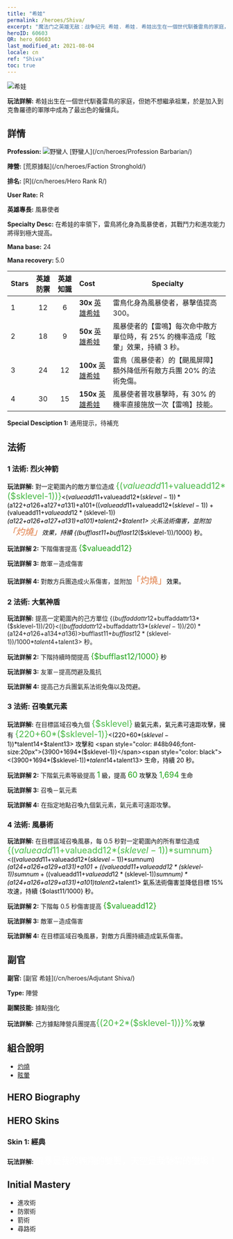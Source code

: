 ```yaml
---
title: "希娃"
permalink: /heroes/Shiva/
excerpt: "魔法门之英雄无敌：战争纪元 希娃. 希娃. 希娃出生在一個世代馴養雷鳥的家庭，但她不想繼承祖業，於是加入到克魯羅德的軍隊中成為了最出色的僱傭兵。"
heroID: 60603
QR: hero_60603
last_modified_at: 2021-08-04
locale: cn
ref: "Shiva"
toc: true
---
```

  ![希娃](/images/h/h_Shiwa.jpg)

 **玩法詳解:** 希娃出生在一個世代馴養雷鳥的家庭，但她不想繼承祖業，於是加入到克魯羅德的軍隊中成為了最出色的僱傭兵。
## 詳情
 **Profession:** ![野蠻人](/images/h/h_prof_7.png)  [野蠻人](/cn/heroes/Profession Barbarian/)

 **陣營:** [荒原據點](/cn/heroes/Faction Stronghold/)

 **排名:** [R](/cn/heroes/Hero Rank R/)

 **User Rate:** R

 **英雄專長:** 風暴使者

 **Specialty Desc:** 在希娃的率領下，雷鳥將化身為風暴使者，其戰鬥力和進攻能力將得到極大提高。

 **Mana base:** 24

 **Mana recovery:** 5.0


  | Stars | 英雄防禦 | 英雄知識 | Cost |     Specialty     |
  |---------|:---------------:|:---------------:|:--|--------------------|
  |    1    | 12 | 6 | **30x** [英雄希娃](/cn/Items/her_376/) | 雷鳥化身為風暴使者，暴擊值提高300。 |
  |    2    | 18 | 9 | **50x** [英雄希娃](/cn/Items/her_376/) | 風暴使者的【雷鳴】每次命中敵方單位時，有 25% 的機率造成「眩暈」效果，持續 3 秒。 |
  |    3    | 24 | 12 | **100x** [英雄希娃](/cn/Items/her_376/) | 雷鳥（風暴使者）的【颶風屏障】額外降低所有敵方兵團 20% 的法術免傷。 |
  |    4    | 30 | 15 | **150x** [英雄希娃](/cn/Items/her_376/) | 風暴使者普攻暴擊時，有 30% 的機率直接施放一次【雷鳴】技能。 |

 **Special Desciption 1:** 通用提示，待補充

## 法術
### 1 法術: 烈火神箭
 **玩法詳解:** 對一定範圍內的敵方單位造成 <span style="color: #48b946;font-size:20px">{($valueadd11+$valueadd12*($sklevel-1))}</span><span style="color: black"><($valueadd11+$valueadd12*($sklevel-1))*($a122+$a126+$a127+$a131)+$a101+(($valueadd11+$valueadd12*($sklevel-1))+($valueadd11+$valueadd12*($sklevel-1))*($a122+$a126+$a127+$a131)+$a101)*$talent2+$talent1> 火系法術傷害，並附加<span style="color: #e07c44;font-size:20px">「灼燒」</span><span style="color: black">效果，持續 {($bufflast11+$bufflast12*($sklevel-1))/1000} 秒。

 **玩法詳解 2:** 下階傷害提高 <span style="color: #1ca216;font-size:18px">{$valueadd12}</span><span style="color: black">

 **玩法詳解 3:** 敵軍－造成傷害

 **玩法詳解 4:** 對敵方兵團造成火系傷害，並附加<span style="color: #e07c44;font-size:20px">「灼燒」</span><span style="color: black">效果。

### 2 法術: 大氣神盾
 **玩法詳解:** 提高一定範圍內的己方單位 {($buffaddattr12+$buffaddattr13*($sklevel-1))/20}<(($buffaddattr12+$buffaddattr13*($sklevel-1))/20)*($a124+$a126+$a134+$a136)>% 閃避，並免疫氣系法術傷害，持續 <span style="color: #48b946;font-size:20px">{($bufflast11+$bufflast12*($sklevel-1))/1000}</span><span style="color: black"><($bufflast11+$bufflast12*($sklevel-1))/1000*$talent4+$talent3> 秒。

 **玩法詳解 2:** 下階持續時間提高 <span style="color: #1ca216;font-size:18px">{$bufflast12/1000}</span><span style="color: black"> 秒

 **玩法詳解 3:** 友軍－提高閃避及風抗

 **玩法詳解 4:** 提高己方兵團氣系法術免傷以及閃避。

### 3 法術: 召喚氣元素
 **玩法詳解:** 在目標區域召喚九個 <span style="color: #48b946;font-size:20px">{$sklevel}</span><span style="color: black"> 級氣元素，氣元素可遠距攻擊，擁有 <span style="color: #48b946;font-size:20px">{220+60*($sklevel-1)}</span><span style="color: black"><(220+60*($sklevel-1))*$talent14+$talent13> 攻擊和 <span style="color: #48b946;font-size:20px">{3900+1694*($sklevel-1)}</span><span style="color: black"><(3900+1694*($sklevel-1))*$talent14+$talent13> 生命，持續 20 秒。

 **玩法詳解 2:** 下階氣元素等級提高 <span style="color: #1ca216;font-size:18px">1</span><span style="color: black"> 級，提高 <span style="color: #1ca216;font-size:18px">60</span><span style="color: black"> 攻擊及 <span style="color: #1ca216;font-size:18px">1,694</span><span style="color: black"> 生命

 **玩法詳解 3:** 召喚－氣元素

 **玩法詳解 4:** 在指定地點召喚九個氣元素，氣元素可遠距攻擊。

### 4 法術: 風暴術
 **玩法詳解:** 在目標區域召喚風暴，每 0.5 秒對一定範圍內的所有單位造成 <span style="color: #48b946;font-size:20px">{($valueadd11+$valueadd12*($sklevel-1))*$sumnum}</span><span style="color: black"><(($valueadd11+$valueadd12*($sklevel-1))*$sumnum)*($a124+$a126+$a129+$a131)+$a101+(($valueadd11+$valueadd12*($sklevel-1))*$sumnum+(($valueadd11+$valueadd12*($sklevel-1))*$sumnum)*($a124+$a126+$a129+$a131)+$a101)*$talent2+$talent1> 氣系法術傷害並降低目標 15% 攻速，持續 {$olast11/1000} 秒。

 **玩法詳解 2:** 下階每 0.5 秒傷害提高 <span style="color: #1ca216;font-size:18px">{$valueadd12}</span><span style="color: black">

 **玩法詳解 3:** 敵軍－造成傷害

 **玩法詳解 4:** 在目標區域召喚風暴，對敵方兵團持續造成氣系傷害。


## 副官

 **副官:**  [副官 希娃](/cn/heroes/Adjutant Shiva/) 

 **Type:**  陣營 

 **副關技能:**  據點強化 

 **玩法詳解:** 己方據點陣營兵團提高<span style="color: #48b946;font-size:20px">{(20+2*($sklevel-1))}%</span><span style="color: black">攻擊

## 組合說明

* [灼燒](/cn/combination/灼燒/) 
* [眩暈](/cn/combination/眩暈/) 

## HERO Biography

## HERO Skins
### Skin 1: **經典**

 **玩法詳解:** <span style="color: #ffffff;font-size:20px">風暴是我的翱翔的雙翼，天空是我馳騁的獵場！</span>



## Initial Mastery
   - 進攻術
   - 防禦術
   - 箭術
   - 尋路術
